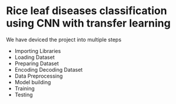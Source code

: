 # Rice leaf diseases classification using CNN with transfer learning
We have deviced the project into multiple steps
- Importing Libraries
- Loading Dataset
- Preparing Dataset
- Encoding Decoding Dataset
- Data Preprocessing
- Model building
- Training
- Testing
